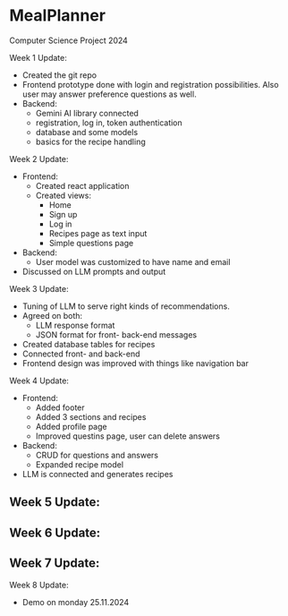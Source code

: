 # MealPlanner
Computer Science Project 2024

Week 1 Update:
- Created the git repo
- Frontend prototype done with login and registration possibilities. Also user may answer preference questions as well.
- Backend: 
  - Gemini AI library connected
  - registration, log in, token authentication
  - database and some models
  - basics for the recipe handling
 
Week 2 Update:
- Frontend:
  - Created react application
  - Created views:
    - Home
    - Sign up
    - Log in
    - Recipes page as text input
    - Simple questions page
- Backend:
  - User model was customized to have name and email
- Discussed on LLM prompts and output

Week 3 Update:
- Tuning of LLM to serve right kinds of recommendations.
- Agreed on both:
  - LLM response format
  - JSON format for front- back-end messages
- Created database tables for recipes
- Connected front- and back-end
- Frontend design was improved with things like navigation bar

Week 4 Update:
- Frontend:
  - Added footer
  - Added 3 sections and recipes
  - Added profile page
  - Improved questins page, user can delete answers
- Backend:
  - CRUD for questions and answers
  - Expanded recipe model
- LLM is connected and generates recipes

Week 5 Update:
- 

Week 6 Update:
-

Week 7 Update:
- 

Week 8 Update:
- Demo on monday 25.11.2024
